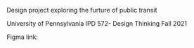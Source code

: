 Design project exploring the furture of public transit

University of Pennsylvania IPD 572- Design Thinking Fall 2021

Figma link: 
